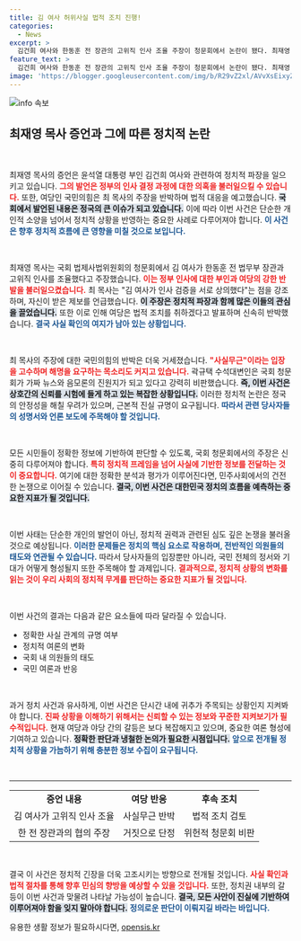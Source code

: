 ```yaml
---
title: 김 여사 허위사실 법적 조치 진행!
categories:
  - News
excerpt: >
  김건희 여사와 한동훈 전 장관의 고위직 인사 조율 주장이 청문회에서 논란이 됐다. 최재영 목사의 증언에 국민의힘은 사실무근이라며 법적 대응을 예고, 청문회는 정치적 격변의 중심으로 떠올랐다.
feature_text: >
  김건희 여사와 한동훈 전 장관의 고위직 인사 조율 주장이 청문회에서 논란이 됐다. 최재영 목사의 증언에 국민의힘은 사실무근이라며 법적 대응을 예고, 청문회는 정치적 격변의 중심으로 떠올랐다.
image: 'https://blogger.googleusercontent.com/img/b/R29vZ2xl/AVvXsEixyZcFfHzMRdzZMjFBmAUKJYCLCGyLL1o632UiGVXcaFdKo_bkvkuCioo0uUKlGfBVcT3P84aROyZIXSBEx3Aw5nCQ3pTgDom1WDC4m8eifvWiAmWEEVb4x6G_l8C0QH225ldMjyaFvpxGEBGNO37VmDTDMHGhJPq73UglMfDca1-0aw/s1600/blogspot.png'
---
```


<p><img src="https://blogger.googleusercontent.com/img/b/R29vZ2xl/AVvXsEixyZcFfHzMRdzZMjFBmAUKJYCLCGyLL1o632UiGVXcaFdKo_bkvkuCioo0uUKlGfBVcT3P84aROyZIXSBEx3Aw5nCQ3pTgDom1WDC4m8eifvWiAmWEEVb4x6G_l8C0QH225ldMjyaFvpxGEBGNO37VmDTDMHGhJPq73UglMfDca1-0aw/s1600/blogspot.png" alt="info 속보" /></p>

<h2 data-ke-size="size26">최재영 목사 증언과 그에 따른 정치적 논란</h2>

<p data-ke-size="size16">&nbsp;</p>

<p>최재영 목사의 증언은 윤석열 대통령 부인 김건희 여사와 관련하여 정치적 파장을 일으키고 있습니다. <b><span style="color: #ee2323;">그의 발언은 정부의 인사 결정 과정에 대한 의혹을 불러일으킬 수 있습니다.</span></b> 또한, 여당인 국민의힘은 최 목사의 주장을 반박하며 법적 대응을 예고했습니다. <b><span style="background-color: #21538527;">국회에서 발언된 내용은 정국의 큰 이슈가 되고 있습니다.</span></b> 이에 따라 이번 사건은 단순한 개인적 소양을 넘어서 정치적 상황을 반영하는 중요한 사례로 다루어져야 합니다. <b><span style="color: #1a5490;">이 사건은 향후 정치적 흐름에 큰 영향을 미칠 것으로 보입니다.</span></b> </p>

<p data-ke-size="size16">&nbsp;</p>

<p>최재영 목사는 국회 법제사법위원회의 청문회에서 김 여사가 한동훈 전 법무부 장관과 고위직 인사를 조율했다고 주장했습니다. <b><span style="color: #ee2323;">이는 정부 인사에 대한 부인과 여당의 강한 반발을 불러일으켰습니다.</span></b> 최 목사는 "김 여사가 인사 검증을 서로 상의했다"는 점을 강조하며, 자신이 받은 제보를 언급했습니다. <b><span style="background-color: #21538527;">이 주장은 정치적 파장과 함께 많은 이들의 관심을 끌었습니다.</span></b> 또한 이로 인해 여당은 법적 조치를 취하겠다고 발표하며 신속히 반박했습니다. <b><span style="color: #1a5490;">결국 사실 확인의 여지가 남아 있는 상황입니다.</span></b></p>

<p data-ke-size="size16">&nbsp;</p>

<p>최 목사의 주장에 대한 국민의힘의 반박은 더욱 거세졌습니다. <b><span style="color: #ee2323;">"사실무근"이라는 입장을 고수하며 해명을 요구하는 목소리도 커지고 있습니다.</span></b> 곽규택 수석대변인은 국회 청문회가 가짜 뉴스와 음모론의 진원지가 되고 있다고 강력히 비판했습니다. <b><span style="background-color: #21538527;">즉, 이번 사건은 상호간의 신뢰를 시험에 들게 하고 있는 복잡한 상황입니다.</span></b> 이러한 정치적 논란은 정국의 안정성을 해칠 우려가 있으며, 근본적 진실 규명이 요구됩니다. <b><span style="color: #1a5490;">따라서 관련 당사자들의 성명서와 언론 보도에 주목해야 할 것입니다.</span></b></p>

<p data-ke-size="size16">&nbsp;</p>

<p>모든 시민들이 정확한 정보에 기반하여 판단할 수 있도록, 국회 청문회에서의 주장은 신중히 다루어져야 합니다. <b><span style="color: #ee2323;">특히 정치적 프레임을 넘어 사실에 기반한 정보를 전달하는 것이 중요합니다.</span></b> 여기에 대한 정확한 분석과 평가가 이루어진다면, 민주사회에서의 건전한 논쟁으로 이어질 수 있습니다. <b><span style="background-color: #21538527;">결국, 이번 사건은 대한민국 정치의 흐름을 예측하는 중요한 지표가 될 것입니다.</span></b> </p>

<p data-ke-size="size16">&nbsp;</p>

<p>이번 사태는 단순한 개인의 발언이 아닌, 정치적 권력과 관련된 심도 깊은 논쟁을 불러올 것으로 예상됩니다. <b><span style="color: #1a5490;">이러한 문제들은 정치의 핵심 요소로 작용하며, 전반적인 의원들의 태도와 연관될 수 있습니다.</span></b> 따라서 당사자들의 입장뿐만 아니라, 국민 전체의 정서와 기대가 어떻게 형성될지 또한 주목해야 할 과제입니다. <b><span style="color: #ee2323;">결과적으로, 정치적 상황의 변화를 읽는 것이 우리 사회의 정치적 무게를 판단하는 중요한 지표가 될 것입니다.</span></b></p>

<p data-ke-size="size16">&nbsp;</p>

<p>이번 사건의 결과는 다음과 같은 요소들에 따라 달라질 수 있습니다. <ul>
<li>정확한 사실 관계의 규명 여부</li>
<li>정치적 여론의 변화</li>
<li>국회 내 의원들의 태도</li>
<li>국민 여론과 반응</li></p>

</ul>

<p data-ke-size="size16">&nbsp;</p>

과거 정치 사건과 유사하게, 이번 사건은 단시간 내에 귀추가 주목되는 상황인지 지켜봐야 합니다. <b><span style="color: #ee2323;">진짜 상황을 이해하기 위해서는 신뢰할 수 있는 정보와 꾸준한 지켜보기가 필수적입니다.</span></b> 현재 여당과 야당 간의 갈등은 보다 복잡해지고 있으며, 중요한 여론 형성에 기여하고 있습니다. <b><span style="background-color: #21538527;">정확한 판단과 냉철한 논의가 필요한 시점입니다.</span></b> <b><span style="color: #1a5490;">앞으로 전개될 정치적 상황을 가늠하기 위해 충분한 정보 수집이 요구됩니다.</span></b>

<p data-ke-size="size16">&nbsp;</p>

<hr>

<table style="width:100%; border-collapse: collapse;">

<p><tr>
<td style="text-align: center; height: 30px;"><b>증언 내용</b></td>
<td style="text-align: center; height: 30px;"><b>여당 반응</b></td>
<td style="text-align: center; height: 30px;"><b>후속 조치</b></td>
</tr>
<tr>
<td style="text-align: center; height: 30px;">김 여사가 고위직 인사 조율</td>
<td style="text-align: center; height: 30px;">사실무근 반박</td>
<td style="text-align: center; height: 30px;">법적 조치 검토</td>
</tr>
<tr>
<td style="text-align: center; height: 30px;">한 전 장관과의 협의 주장</td>
<td style="text-align: center; height: 30px;">거짓으로 단정</td>
<td style="text-align: center; height: 30px;">위헌적 청문회 비판</td>
</tr>
</table></p>

<p data-ke-size="size16">&nbsp;</p>

<p>결국 이 사건은 정치적 긴장을 더욱 고조시키는 방향으로 전개될 것입니다. <b><span style="color: #ee2323;">사실 확인과 법적 절차를 통해 향후 민심의 향방을 예상할 수 있을 것입니다.</span></b> 또한, 정치권 내부의 갈등이 이번 사건과 맞물려 나타날 가능성이 높습니다. <b><span style="background-color: #21538527;">결국, 모든 사안이 진실에 기반하여 이루어져야 함을 잊지 말아야 합니다.</span></b> <b><span style="color: #1a5490;">정의로운 판단이 이뤄지길 바라는 바입니다.</span></b></p>
유용한 생활 정보가 필요하시다면, <a href="https://opensis.kr" rel="dofollow">opensis.kr</a>


